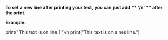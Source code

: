 **To set a new line after printing your text, you can just add ** '/n' ** after the print.**

**Example:**

print("This text is on line 1.")/n
print("This text is on a nes line.")
